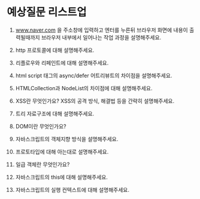 # 예상질문 리스트업

1. www.naver.com 을 주소창에 입력하고 엔터를 누른뒤 브라우저 화면에 내용이 출력될때까지 브라우저 내부에서 일어나는 작업 과정을 설명해주세요.

2. http 프로토콜에 대해 설명해주세요.

3. 리플로우와 리페인트에 대해 설명해주세요.

4. html script 태그의 async/defer 어트리뷰트의 차이점을 설명해주세요.

5. HTMLCollection과 NodeList의 차이점에 대해 설명해주세요.

6. XSS란 무엇인가요? XSS의 공격 방식, 해결법 등을 간략히 설명해주세요.

7. 트리 자료구조에 대해 설명해주세요.

8. DOM이란 무엇인가요?

9. 자바스크립트의 객체지향 방식을 설명해주세요.

10. 프로토타입에 대해 아는대로 설명해주세요.

11. 일급 객체란 무엇인가요?

12. 자바스크립트의 this에 대해 설명해주세요.

13. 자바스크립트의 실행 컨텍스트에 대해 설명해주세요.
